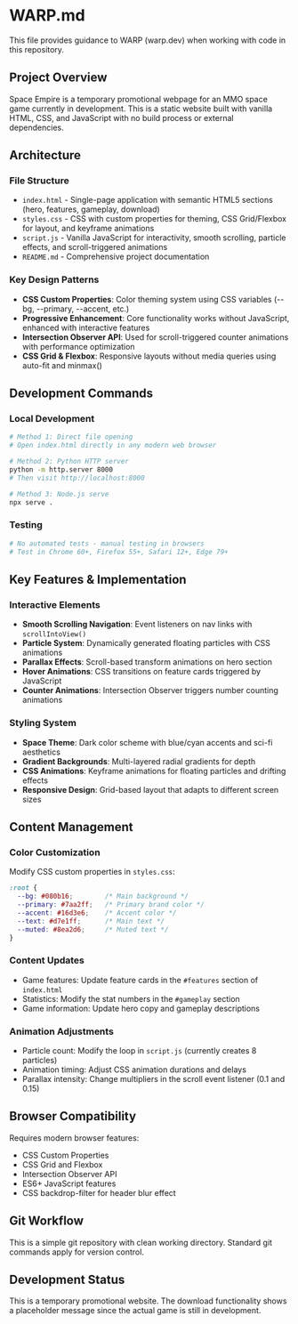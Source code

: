 # WARP.md

This file provides guidance to WARP (warp.dev) when working with code in this repository.

## Project Overview

Space Empire is a temporary promotional webpage for an MMO space game currently in development. This is a static website built with vanilla HTML, CSS, and JavaScript with no build process or external dependencies.

## Architecture

### File Structure
- `index.html` - Single-page application with semantic HTML5 sections (hero, features, gameplay, download)
- `styles.css` - CSS with custom properties for theming, CSS Grid/Flexbox for layout, and keyframe animations
- `script.js` - Vanilla JavaScript for interactivity, smooth scrolling, particle effects, and scroll-triggered animations
- `README.md` - Comprehensive project documentation

### Key Design Patterns
- **CSS Custom Properties**: Color theming system using CSS variables (--bg, --primary, --accent, etc.)
- **Progressive Enhancement**: Core functionality works without JavaScript, enhanced with interactive features
- **Intersection Observer API**: Used for scroll-triggered counter animations with performance optimization
- **CSS Grid & Flexbox**: Responsive layouts without media queries using auto-fit and minmax()

## Development Commands

### Local Development
```bash
# Method 1: Direct file opening
# Open index.html directly in any modern web browser

# Method 2: Python HTTP server
python -m http.server 8000
# Then visit http://localhost:8000

# Method 3: Node.js serve
npx serve .
```

### Testing
```bash
# No automated tests - manual testing in browsers
# Test in Chrome 60+, Firefox 55+, Safari 12+, Edge 79+
```

## Key Features & Implementation

### Interactive Elements
- **Smooth Scrolling Navigation**: Event listeners on nav links with `scrollIntoView()`
- **Particle System**: Dynamically generated floating particles with CSS animations
- **Parallax Effects**: Scroll-based transform animations on hero section
- **Hover Animations**: CSS transitions on feature cards triggered by JavaScript
- **Counter Animations**: Intersection Observer triggers number counting animations

### Styling System
- **Space Theme**: Dark color scheme with blue/cyan accents and sci-fi aesthetics
- **Gradient Backgrounds**: Multi-layered radial gradients for depth
- **CSS Animations**: Keyframe animations for floating particles and drifting effects
- **Responsive Design**: Grid-based layout that adapts to different screen sizes

## Content Management

### Color Customization
Modify CSS custom properties in `styles.css`:
```css
:root {
  --bg: #080b16;        /* Main background */
  --primary: #7aa2ff;   /* Primary brand color */
  --accent: #16d3e6;    /* Accent color */
  --text: #d7e1ff;      /* Main text */
  --muted: #8ea2d6;     /* Muted text */
}
```

### Content Updates
- Game features: Update feature cards in the `#features` section of `index.html`
- Statistics: Modify the stat numbers in the `#gameplay` section
- Game information: Update hero copy and gameplay descriptions

### Animation Adjustments
- Particle count: Modify the loop in `script.js` (currently creates 8 particles)
- Animation timing: Adjust CSS animation durations and delays
- Parallax intensity: Change multipliers in the scroll event listener (0.1 and 0.15)

## Browser Compatibility

Requires modern browser features:
- CSS Custom Properties
- CSS Grid and Flexbox
- Intersection Observer API
- ES6+ JavaScript features
- CSS backdrop-filter for header blur effect

## Git Workflow

This is a simple git repository with clean working directory. Standard git commands apply for version control.

## Development Status

This is a temporary promotional website. The download functionality shows a placeholder message since the actual game is still in development.
